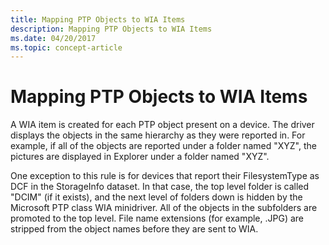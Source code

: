 ```yaml
---
title: Mapping PTP Objects to WIA Items
description: Mapping PTP Objects to WIA Items
ms.date: 04/20/2017
ms.topic: concept-article
---
```


# Mapping PTP Objects to WIA Items





A WIA item is created for each PTP object present on a device. The driver displays the objects in the same hierarchy as they were reported in. For example, if all of the objects are reported under a folder named "XYZ", the pictures are displayed in Explorer under a folder named "XYZ".

One exception to this rule is for devices that report their FilesystemType as DCF in the StorageInfo dataset. In that case, the top level folder is called "DCIM" (if it exists), and the next level of folders down is hidden by the Microsoft PTP class WIA minidriver. All of the objects in the subfolders are promoted to the top level. File name extensions (for example, .JPG) are stripped from the object names before they are sent to WIA.

 

 





